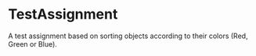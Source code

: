 # TestAssignment
A test assignment based on sorting objects according to their colors (Red, Green or Blue).
